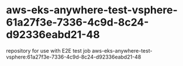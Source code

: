 # aws-eks-anywhere-test-vsphere-61a27f3e-7336-4c9d-8c24-d92336eabd21-48
repository for use with E2E test job aws-eks-anywhere-test-vsphere:61a27f3e-7336-4c9d-8c24-d92336eabd21-48
